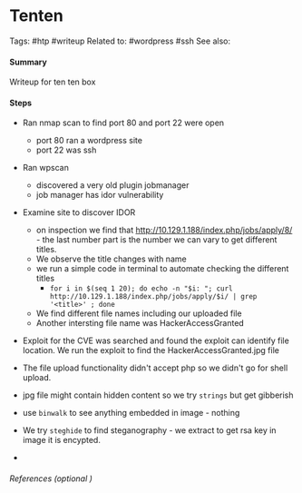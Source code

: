 # Tenten
Tags: #htp #writeup 
Related to: #wordpress #ssh
See also: 

#### Summary
Writeup for ten ten box

#### Steps

- Ran nmap scan to find port 80 and port 22 were open
	- port 80 ran a wordpress site
	- port 22 was ssh
	
- Ran wpscan 
	- discovered a very old plugin jobmanager
	- job manager has idor vulnerability
- Examine site to discover IDOR
	- on inspection we find that http://10.129.1.188/index.php/jobs/apply/8/ - the last number part is the number we can vary to get different titles.
	- We observe the title changes with name
	- we run a simple code in terminal to automate checking the different titles
		- `for i in $(seq 1 20); do echo -n "$i: "; curl http://10.129.1.188/index.php/jobs/apply/$i/ | grep '<title>' ; done`
	- We find different file names including our uploaded file 
	- Another intersting file name was HackerAccessGranted

- Exploit for the CVE was searched and found the exploit can identify file location. We run the exploit to find the HackerAccessGranted.jpg file
- The file upload functionality didn't accept php so we didn't go for shell upload.


- jpg file might contain hidden content so we try `strings` but get gibberish
- use `binwalk` to see anything embedded in image - nothing
- We try `steghide` to find steganography - we extract to get rsa key in image it is encypted.
- 
###### References  (optional )